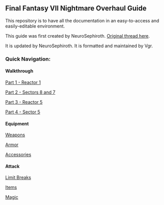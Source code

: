## Final Fantasy VII Nightmare Overhaul Guide

This repository is to have all the documentation in an easy-to-access and easily-editable environment.

This guide was first created by NeuroSephiroth. [Original thread here][0].

It is updated by NeuroSephiroth. It is formatted and maintained by Vgr.

### Quick Navigation:

#### Walkthrough

[Part 1 - Reactor 1][1]

[Part 2 - Sectors 8 and 7][2]

[Part 3 - Reactor 5][3]

[Part 4 - Sector 5][4]

#### Equipment

[Weapons][6]

[Armor][7]

[Accessories][8]

#### Attack

[Limit Breaks][5]

[Items][9]

[Magic][10]

[0]: http://forums.qhimm.com/index.php?topic=15797.0
[1]: https://github.com/Vgr255/Nightmare/blob/master/Walkthrough/Part%201%20-%20Reactor%201.md
[2]: https://github.com/Vgr255/Nightmare/blob/master/Walkthrough/Part%202%20-%20Sectors%208%20and%207.md
[3]: https://github.com/Vgr255/Nightmare/blob/master/Walkthrough/Part%203%20-%20Reactor%205.md
[4]: https://github.com/Vgr255/Nightmare/blob/master/Walkthrough/Part%204%20-%20Sector%205.md
[5]: https://github.com/Vgr255/Nightmare/blob/master/Attack/Limit%20Breaks.md
[6]: https://github.com/Vgr255/Nightmare/blob/master/Equipment/Weapons.md
[7]: https://github.com/Vgr255/Nightmare/blob/master/Equipment/Armor.md
[8]: https://github.com/Vgr255/Nightmare/blob/master/Equipment/Accessories.md
[9]: https://github.com/Vgr255/Nightmare/blob/master/Attack/Items.md
[10]: https://github.com/Vgr255/Nightmare/blob/master/Attack/Magic.md
